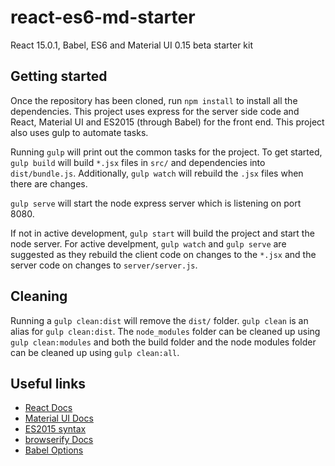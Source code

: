 # react-es6-md-starter
React 15.0.1, Babel, ES6 and Material UI 0.15 beta starter kit

## Getting started

Once the repository has been cloned, run `npm install` to install all the dependencies. This project uses express for the server side code and React, Material UI and ES2015 (through Babel) for the front end. This project also uses gulp to automate tasks.

Running `gulp` will print out the common tasks for the project. To get started, `gulp build` will build `*.jsx` files in `src/` and dependencies into `dist/bundle.js`. Additionally, `gulp watch` will rebuild the `.jsx` files when there are changes.

`gulp serve` will start the node express server which is listening on port 8080.

If not in active development, `gulp start` will build the project and start the node server. For active develpment, `gulp watch` and `gulp serve` are suggested as they rebuild the client code on changes to the `*.jsx` and the server code on changes to `server/server.js`.

## Cleaning

Running a `gulp clean:dist` will remove the `dist/` folder. `gulp clean` is an alias for `gulp clean:dist`. The `node_modules` folder can be cleaned up using `gulp clean:modules` and both the build folder and the node modules folder can be cleaned up using `gulp clean:all`.

## Useful links
* [React Docs](https://facebook.github.io/react/docs/getting-started.html)
* [Material UI Docs](http://www.material-ui.com/#/)
* [ES2015 syntax](https://babeljs.io/docs/learn-es2015/)
* [browserify Docs](https://github.com/substack/node-browserify#usage)
* [Babel Options](https://babeljs.io/docs/usage/options/)
